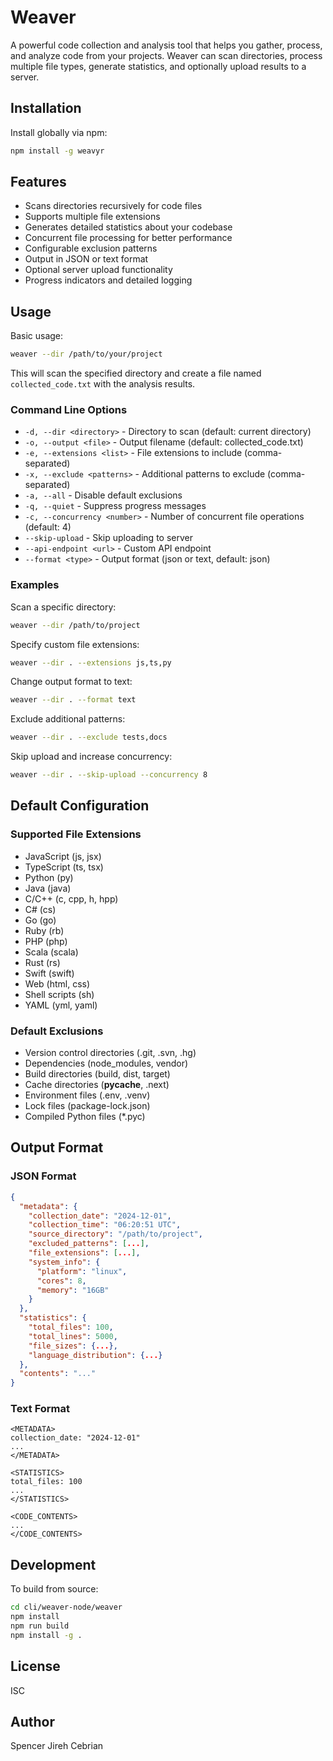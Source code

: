 # Weaver

A powerful code collection and analysis tool that helps you gather, process, and analyze code from your projects. Weaver can scan directories, process multiple file types, generate statistics, and optionally upload results to a server.

## Installation

Install globally via npm:

```bash
npm install -g weavyr
```

## Features

- Scans directories recursively for code files
- Supports multiple file extensions
- Generates detailed statistics about your codebase
- Concurrent file processing for better performance
- Configurable exclusion patterns
- Output in JSON or text format
- Optional server upload functionality
- Progress indicators and detailed logging

## Usage

Basic usage:

```bash
weaver --dir /path/to/your/project
```

This will scan the specified directory and create a file named `collected_code.txt` with the analysis results.

### Command Line Options

- `-d, --dir <directory>` - Directory to scan (default: current directory)
- `-o, --output <file>` - Output filename (default: collected_code.txt)
- `-e, --extensions <list>` - File extensions to include (comma-separated)
- `-x, --exclude <patterns>` - Additional patterns to exclude (comma-separated)
- `-a, --all` - Disable default exclusions
- `-q, --quiet` - Suppress progress messages
- `-c, --concurrency <number>` - Number of concurrent file operations (default: 4)
- `--skip-upload` - Skip uploading to server
- `--api-endpoint <url>` - Custom API endpoint
- `--format <type>` - Output format (json or text, default: json)

### Examples

Scan a specific directory:

```bash
weaver --dir /path/to/project
```

Specify custom file extensions:

```bash
weaver --dir . --extensions js,ts,py
```

Change output format to text:

```bash
weaver --dir . --format text
```

Exclude additional patterns:

```bash
weaver --dir . --exclude tests,docs
```

Skip upload and increase concurrency:

```bash
weaver --dir . --skip-upload --concurrency 8
```

## Default Configuration

### Supported File Extensions

- JavaScript (js, jsx)
- TypeScript (ts, tsx)
- Python (py)
- Java (java)
- C/C++ (c, cpp, h, hpp)
- C# (cs)
- Go (go)
- Ruby (rb)
- PHP (php)
- Scala (scala)
- Rust (rs)
- Swift (swift)
- Web (html, css)
- Shell scripts (sh)
- YAML (yml, yaml)

### Default Exclusions

- Version control directories (.git, .svn, .hg)
- Dependencies (node_modules, vendor)
- Build directories (build, dist, target)
- Cache directories (**pycache**, .next)
- Environment files (.env, .venv)
- Lock files (package-lock.json)
- Compiled Python files (\*.pyc)

## Output Format

### JSON Format

```json
{
  "metadata": {
    "collection_date": "2024-12-01",
    "collection_time": "06:20:51 UTC",
    "source_directory": "/path/to/project",
    "excluded_patterns": [...],
    "file_extensions": [...],
    "system_info": {
      "platform": "linux",
      "cores": 8,
      "memory": "16GB"
    }
  },
  "statistics": {
    "total_files": 100,
    "total_lines": 5000,
    "file_sizes": {...},
    "language_distribution": {...}
  },
  "contents": "..."
}
```

### Text Format

```
<METADATA>
collection_date: "2024-12-01"
...
</METADATA>

<STATISTICS>
total_files: 100
...
</STATISTICS>

<CODE_CONTENTS>
...
</CODE_CONTENTS>
```

## Development

To build from source:

```bash
cd cli/weaver-node/weaver
npm install
npm run build
npm install -g .
```

## License

ISC

## Author

Spencer Jireh Cebrian
